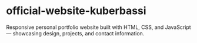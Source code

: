 # official-website-kuberbassi
Responsive personal portfolio website built with HTML, CSS, and JavaScript — showcasing design, projects, and contact information.
